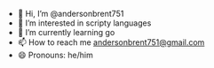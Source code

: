 - 👋 Hi, I’m @andersonbrent751
- 👀 I’m interested in scripty languages
- 🌱 I’m currently learning go
- 📫 How to reach me andersonbrent751@gmail.com
- 😄 Pronouns: he/him

<!---
andersonbrent751/andersonbrent751 is a ✨ special ✨ repository because its `README.md` (this file) appears on your GitHub profile.
You can click the Preview link to take a look at your changes.
--->
